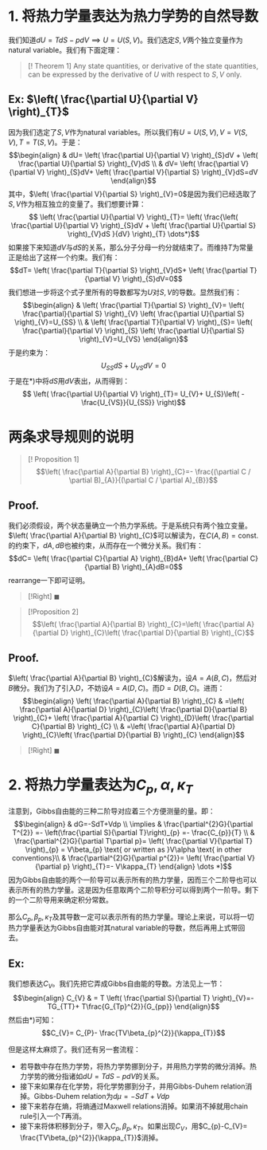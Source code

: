 # 1. 将热力学量表达为热力学势的自然导数

我们知道$dU=TdS-pdV \implies U=U(S,V)$。我们选定$S,V$两个独立变量作为natural variable。我们有下面定理：

>[! Theorem 1]
>Any state quantities, or derivative of the state quantities, can be expressed by the derivative of $U$ with respect to $S,V$ only.
## Ex: $\left(  \frac{\partial U}{\partial V} \right)_{T}$
因为我们选定了$S,V$作为natural variables。所以我们有$U=U(S,V),V=V(S,V),T=T(S,V)$。于是：
$$\begin{align}
 & dU= \left( \frac{\partial U}{\partial V} \right)_{S}dV + \left(  \frac{\partial U}{\partial S} \right)_{V}dS \\
 &  dV= \left(  \frac{\partial V}{\partial V} \right)_{S}dV+ \left(  \frac{\partial V}{\partial S} \right)_{V}dS=dV
\end{align}$$
其中，$\left( \frac{\partial V}{\partial S} \right)_{V}=0$是因为我们已经选取了$S,V$作为相互独立的变量了。我们想要计算：
$$ \left(  \frac{\partial U}{\partial V} \right)_{T}= \left(  \frac{\left(  \frac{\partial U}{\partial V} \right)_{S}dV + \left(  \frac{\partial U}{\partial S} \right)_{V}dS }{dV} \right)_{T} \dots*)$$
如果接下来知道$dV$与$dS$的关系，那么分子分母一约分就结束了。而维持$T$为常量正是给出了这样一个约束。我们有：
$$dT= \left(  \frac{\partial T}{\partial S} \right)_{V}dS+ \left(  \frac{\partial T}{\partial V} \right)_{S}dV=0$$
我们想进一步将这个式子里所有的导数都写为$U$对$S,V$的导数。显然我们有：
$$\begin{align}
 &  \left( \frac{\partial T}{\partial S} \right)_{V}= \left(  \frac{\partial}{\partial S} \right)_{V} \left(  \frac{\partial U}{\partial S} \right)_{V}=U_{SS} \\
 &  \left(  \frac{\partial T}{\partial V} \right)_{S}= \left(  \frac{\partial}{\partial V} \right)_{S} \left(  \frac{\partial U}{\partial S} \right)_{V}=U_{VS}
\end{align}$$
于是约束为：
$$U_{SS}dS+U_{VS}dV=0$$
于是在$*)$中将$dS$用$dV$表出，从而得到：
$$ \left(  \frac{\partial U}{\partial V} \right)_{T}= U_{V}+ U_{S}\left( - \frac{U_{VS}}{U_{SS}} \right)$$

# 两条求导规则的说明

>[! Proposition 1]
>$$\left( \frac{\partial A}{\partial B} \right)_{C}=- \frac{(\partial C / \partial B)_{A}}{(\partial C / \partial A)_{B}}$$
## Proof.
我们必须假设，两个状态量确立一个热力学系统。于是系统只有两个独立变量。$\left( \frac{\partial A}{\partial B} \right)_{C}$可以解读为，在$C(A,B)=\text{const.}$的约束下，$dA,dB$也被约束，从而存在一个微分关系。我们有：
$$dC= \left( \frac{\partial C}{\partial A} \right)_{B}dA+ \left(  \frac{\partial C}{\partial B} \right)_{A}dB=0$$
rearrange一下即可证明。
>[!Right]
>$\blacksquare$

>[!Proposition 2]
>$$\left( \frac{\partial A}{\partial B} \right)_{C}=\left( \frac{\partial A}{\partial D} \right)_{C}\left( \frac{\partial D}{\partial B} \right)_{C}$$
## Proof.
$\left( \frac{\partial A}{\partial B} \right)_{C}$解读为，设$A=A(B,C)$，然后对$B$微分。我们为了引入$D$，不妨设$A=A(D,C)$。而$D=D(B,C)$。进而：
$$\begin{align}
\left( \frac{\partial A}{\partial B} \right)_{C} & =\left( \frac{\partial A}{\partial D} \right)_{C}\left( \frac{\partial D}{\partial B} \right)_{C}+ \left( \frac{\partial A}{\partial C} \right)_{D}\left( \frac{\partial C}{\partial B} \right)_{C} \\
 & =\left( \frac{\partial A}{\partial D} \right)_{C}\left( \frac{\partial D}{\partial B} \right)_{C}
\end{align}$$
>[!Right]
>$\blacksquare$
# 2. 将热力学量表达为$C_{p},\alpha,\kappa_{T}$

注意到，Gibbs自由能的三种二阶导对应着三个方便测量的量。即：
$$\begin{align}
 & dG=-SdT+Vdp \\
\implies &  \frac{\partial^{2}G}{\partial T^{2}} =- \left(\frac{\partial S}{\partial T}\right)_{p} =- \frac{C_{p}}{T} \\
 & \frac{\partial^{2}G}{\partial T\partial p}= \left( \frac{\partial V}{\partial T} \right)_{p} = V\beta_{p} \text{ or written as }V\alpha \text{ in other conventions}\\
 &  \frac{\partial^{2}G}{\partial p^{2}}= \left(  \frac{\partial V}{\partial p} \right)_{T}=- V\kappa_{T}
\end{align} \dots *)$$
因为Gibbs自由能的两个一阶导可以表示所有的热力学量，因而三个二阶导也可以表示所有的热力学量。这是因为任意取两个二阶导积分可以得到两个一阶导。剩下的一个二阶导用来确定积分常数。

那么$C_{p},\beta_{p},\kappa_{T}$及其导数一定可以表示所有的热力学量。理论上来说，可以将一切热力学量表达为Gibbs自由能对其natural variable的导数，然后再用上式带回去。
## Ex:
我们想表达$C_{V}$。我们先把它弄成Gibbs自由能的导数。方法见上一节：
$$\begin{align}
C_{V} & = T \left(  \frac{\partial S}{\partial T} \right)_{V}=-TG_{TT}+ T\frac{G_{Tp}^{2}}{G_{pp}}
\end{align}$$
然后由$*)$可知：
$$C_{V}= C_{P}- \frac{TV\beta_{p}^{2}}{\kappa_{T}}$$

但是这样太麻烦了。我们还有另一套流程：
- 若导数中存在热力学势，将热力学势挪到分子，并用热力学势的微分消掉。热力学势的微分指诸如$dU=TdS-pdV$的关系。
- 接下来如果存在化学势，将化学势挪到分子，并用Gibbs-Duhem relation消掉。Gibbs-Duhem relation为$d\mu=-SdT+Vdp$
- 接下来若存在熵，将熵通过Maxwell relations消掉。如果消不掉就用chain rule引入一个$T$再消。
- 接下来将体积移到分子，带入$C_{p},\beta_{p},\kappa_{T}$。如果出现$C_{V}$，用$C_{p}-C_{V}= \frac{TV\beta_{p}^{2}}{\kappa_{T}}$消掉。
 
